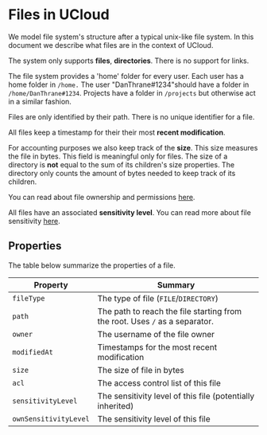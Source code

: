 # Files in UCloud

We model file system's structure after a typical unix-like file system. In
this document we describe what files are in the context of UCloud.

The system only supports **files**, **directories**. There is no support for links.

The file system provides a 'home' folder for every user. Each user has a home 
folder in `/home.` The user "DanThrane#1234"should have a folder in
`/home/DanThrane#1234`. Projects have a folder in `/projects` but otherwise act
in a similar fashion.

Files are only identified by their path. There is no unique identifier for a file.

All files keep a timestamp for their their most __recent modification__.

For accounting purposes we also keep track of the **size**. This size
measures the file in bytes. This field is meaningful only for files. The size
of a directory is **not** equal to the sum of its children's size properties.
The directory only counts the amount of bytes needed to keep track of its
children.

You can read about file ownership and permissions [here](./permissions.md).

All files have an associated __sensitivity level__. You can read more about
file sensitivity [here](./sensitivity.md).

## Properties

The table below summarize the properties of a file.

| Property                 | Summary                                                                     |
|--------------------------|-----------------------------------------------------------------------------|
| `fileType`               | The type of file (`FILE`/`DIRECTORY`)                                       |
| `path`                   | The path to reach the file starting from the root. Uses `/` as a separator. |
| `owner`                  | The username of the file owner                                              |
| `modifiedAt`             | Timestamps for the most recent modification                                 |
| `size`                   | The size of file in bytes                                                   |
| `acl`                    | The access control list of this file                                        |
| `sensitivityLevel`       | The sensitivity level of this file (potentially inherited)                  |
| `ownSensitivityLevel`    | The sensitivity level of this file                                          |

